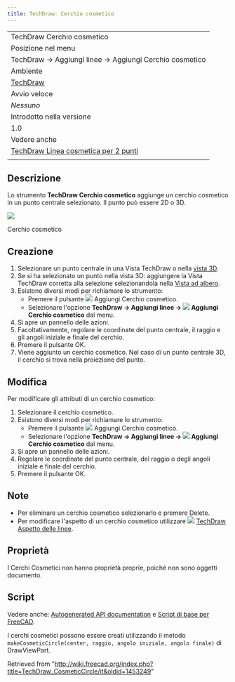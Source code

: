 ```yaml
---
title: TechDrawː Cerchio cosmetico
---
```

|  |
| --- |
| TechDraw Cerchio cosmetico |
| Posizione nel menu |
| TechDraw → Aggiungi linee → Aggiungi Cerchio cosmetico |
| Ambiente |
| [TechDraw](/TechDraw_Workbench "TechDraw Workbench") |
| Avvio veloce |
| *Nessuno* |
| Introdotto nella versione |
| 1.0 |
| Vedere anche |
| [TechDraw Linea cosmetica per 2 punti](/TechDraw_2PointCosmeticLine/it "TechDraw 2PointCosmeticLine/it") |
|  |

## Descrizione

Lo strumento **TechDraw Cerchio cosmetico** aggiunge un cerchio cosmetico in un punto centrale selezionato. Il punto può essere 2D o 3D.

![](/images/CosmeticCircleSample.png)

Cerchio cosmetico

## Creazione

1. Selezionare un punto centrale in una Vista TechDraw o nella [vista 3D](/3D_view/it "3D view/it").
2. Se si ha selezionato un punto nella vista 3D: aggiungere la Vista TechDraw corretta alla selezione selezionandola nella [Vista ad albero](/Tree_view/it "Tree view/it").
3. Esistono diversi modi per richiamare lo strumento:
   * Premere il pulsante ![](/images/TechDraw_CosmeticCircle.svg) Aggiungi Cerchio cosmetico.
   * Selezionare l'opzione **TechDraw → Aggiungi linee → ![](/images/TechDraw_CosmeticCircle.svg) Aggiungi Cerchio cosmetico** dal menu.
4. Si apre un pannello delle azioni.
5. Facoltativamente, regolare le coordinate del punto centrale, il raggio e gli angoli iniziale e finale del cerchio.
6. Premere il pulsante OK.
7. Viene aggiunto un cerchio cosmetico. Nel caso di un punto centrale 3D, il cerchio si trova nella proiezione del punto.

## Modifica

Per modificare gli attributi di un cerchio cosmetico:

1. Selezionare il cerchio cosmetico.
2. Esistono diversi modi per richiamare lo strumento:
   * Premere il pulsante ![](/images/TechDraw_CosmeticCircle.svg) Aggiungi Cerchio cosmetico.
   * Selezionare l'opzione **TechDraw → Aggiungi linee → ![](/images/TechDraw_CosmeticCircle.svg) Aggiungi Cerchio cosmetico** dal menu.
3. Si apre un pannello delle azioni.
4. Regolare le coordinate del punto centrale, del raggio o degli angoli iniziale e finale del cerchio.
5. Premere il pulsante OK.

## Note

* Per eliminare un cerchio cosmetico selezionarlo e premere Delete.
* Per modificare l'aspetto di un cerchio cosmetico utilizzare ![](/images/TechDraw_DecorateLine.svg) [TechDraw Aspetto delle linee](/TechDraw_DecorateLine/it "TechDraw DecorateLine/it").

## Proprietà

I Cerchi Cosmetici non hanno proprietà proprie, poiché non sono oggetti documento.

## Script

Vedere anche: [Autogenerated API documentation](https://freecad.github.io/SourceDoc/) e [Script di base per FreeCAD](/FreeCAD_Scripting_Basics/it "FreeCAD Scripting Basics/it").

I cerchi cosmetici possono essere creati utilizzando il metodo `makeCosmeticCircle(center, raggio, angolo iniziale, angolo finale)` di DrawViewPart.

Retrieved from "<http://wiki.freecad.org/index.php?title=TechDraw_CosmeticCircle/it&oldid=1453249>"